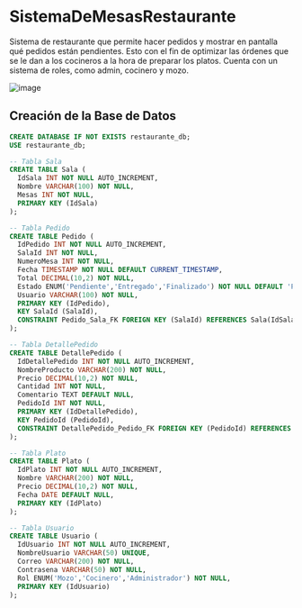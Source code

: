 # SistemaDeMesasRestaurante

Sistema de restaurante que permite hacer pedidos y mostrar en pantalla qué pedidos están pendientes. Esto con el fin de optimizar las órdenes que se le dan a los cocineros a la hora de preparar los platos. Cuenta con un sistema de roles, como admin, cocinero y mozo.

![image](https://github.com/user-attachments/assets/4dab5be6-37aa-4d7e-910b-780e29329242)

## Creación de la Base de Datos

```sql
CREATE DATABASE IF NOT EXISTS restaurante_db;
USE restaurante_db;

-- Tabla Sala
CREATE TABLE Sala (
  IdSala INT NOT NULL AUTO_INCREMENT,
  Nombre VARCHAR(100) NOT NULL,
  Mesas INT NOT NULL,
  PRIMARY KEY (IdSala)
);

-- Tabla Pedido
CREATE TABLE Pedido (
  IdPedido INT NOT NULL AUTO_INCREMENT,
  SalaId INT NOT NULL,
  NumeroMesa INT NOT NULL,
  Fecha TIMESTAMP NOT NULL DEFAULT CURRENT_TIMESTAMP,
  Total DECIMAL(10,2) NOT NULL,
  Estado ENUM('Pendiente','Entregado','Finalizado') NOT NULL DEFAULT 'Pendiente',
  Usuario VARCHAR(100) NOT NULL,
  PRIMARY KEY (IdPedido),
  KEY SalaId (SalaId),
  CONSTRAINT Pedido_Sala_FK FOREIGN KEY (SalaId) REFERENCES Sala(IdSala)
);

-- Tabla DetallePedido
CREATE TABLE DetallePedido (
  IdDetallePedido INT NOT NULL AUTO_INCREMENT,
  NombreProducto VARCHAR(200) NOT NULL,
  Precio DECIMAL(10,2) NOT NULL,
  Cantidad INT NOT NULL,
  Comentario TEXT DEFAULT NULL,
  PedidoId INT NOT NULL,
  PRIMARY KEY (IdDetallePedido),
  KEY PedidoId (PedidoId),
  CONSTRAINT DetallePedido_Pedido_FK FOREIGN KEY (PedidoId) REFERENCES Pedido(IdPedido)
);

-- Tabla Plato
CREATE TABLE Plato (
  IdPlato INT NOT NULL AUTO_INCREMENT,
  Nombre VARCHAR(200) NOT NULL,
  Precio DECIMAL(10,2) NOT NULL,
  Fecha DATE DEFAULT NULL,
  PRIMARY KEY (IdPlato)
);

-- Tabla Usuario
CREATE TABLE Usuario (
  IdUsuario INT NOT NULL AUTO_INCREMENT,
  NombreUsuario VARCHAR(50) UNIQUE,
  Correo VARCHAR(200) NOT NULL,
  Contrasena VARCHAR(50) NOT NULL,
  Rol ENUM('Mozo','Cocinero','Administrador') NOT NULL,
  PRIMARY KEY (IdUsuario)
);
```
